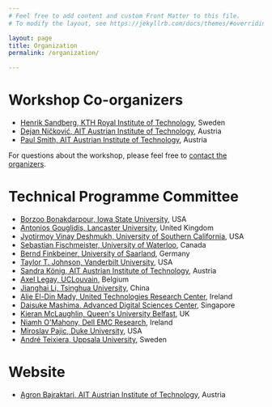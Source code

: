 ```yaml
---
# Feel free to add content and custom Front Matter to this file.
# To modify the layout, see https://jekyllrb.com/docs/themes/#overriding-theme-defaults

layout: page
title: Organization
permalink: /organization/

---
```


# Workshop Co-organizers
* [Henrik Sandberg, KTH Royal Institute of Technology](https://people.kth.se/~hsan/), Sweden
* [Dejan Ničković, AIT Austrian Institute of Technology](https://www.ait.ac.at/ueber-das-ait/researcher-profiles/?tx_aitprofile_pi1%5Bname%5D=Nickovic-Dejan), Austria
* [Paul Smith, AIT Austrian Institute of Technology](https://psmth.github.io/), Austria

For questions about the workshop, please feel free to [contact the organizers](mailto:paul.smith@ait.ac.at).

# Technical Programme Committee

* [Borzoo Bonakdarpour, Iowa State University](http://web.cs.iastate.edu/~borzoo/), USA
* [Antonios Gouglidis, Lancaster University](http://www.lancaster.ac.uk/scc/about-us/people/antonios-gouglidis), United Kingdom
* [Jyotirmoy Vinay Deshmukh, University of Southern California](https://viterbi.usc.edu/directory/faculty/Deshmukh/Jyotirmoy), USA
* [Sebastian Fischmeister, University of Waterloo](https://uwaterloo.ca/embedded-software-group/people-profiles/sebastian-fischmeister), Canada
* [Bernd Finkbeiner, University of Saarland](https://www.react.uni-saarland.de/people/finkbeiner.html), Germany
* [Taylor T. Johnson, Vanderbilt University](http://www.taylortjohnson.com/), USA
* [Sandra König, AIT Austrian Institute of Technology](https://www.researchgate.net/profile/Sandra_Koenig), Austria
* [Axel Legay, UCLouvain](https://scholar.google.com/citations?user=6sGLpJIAAAAJ&hl=en), Belgium
* [Jianghai Li, Tsinghua University](https://www.researchgate.net/profile/Jianghai_Li2), China
* [Alie El-Din Mady, United Technologies Research Center](https://www.researchgate.net/profile/Alie_El_Din_Mady), Ireland
* [Daisuke Mashima, Advanced Digital Sciences Center](https://adsc.illinois.edu/people/daisuke-mashima), Singapore
* [Kieran McLaughlin, Queen's University Belfast](https://pure.qub.ac.uk/portal/en/persons/kieran-mclaughlin(31c4903b-a883-4ccd-8d7c-921e0612a887).html), UK
* [Niamh O'Mahony, Dell EMC Research](https://www.linkedin.com/in/nmomahony/), Ireland
* [Miroslav Pajic, Duke University](http://people.duke.edu/~mp275/), USA
* [André Teixiera, Uppsala University](http://www.signal.uu.se/Staff/at/at.html), Sweden

# Website
* [Agron Bajraktari, AIT Austrian Institute of Technology](https://be.linkedin.com/in/bajraktari-agron-94400b141), Austria
